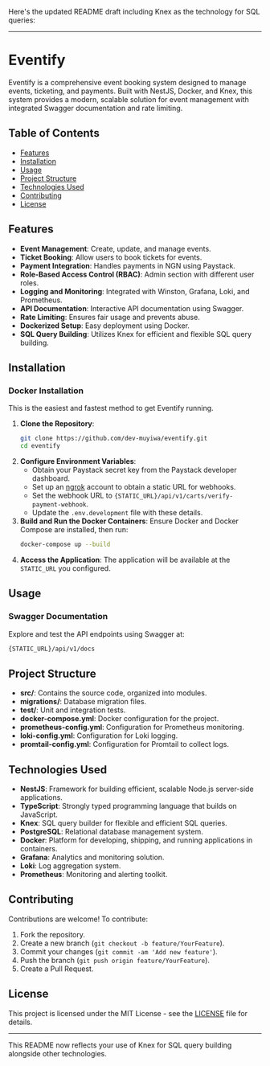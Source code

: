 Here's the updated README draft including Knex as the technology for SQL queries:

---

# Eventify

Eventify is a comprehensive event booking system designed to manage events, ticketing, and payments. Built with NestJS, Docker, and Knex, this system provides a modern, scalable solution for event management with integrated Swagger documentation and rate limiting.

## Table of Contents
- [Features](#features)
- [Installation](#installation)
- [Usage](#usage)
- [Project Structure](#project-structure)
- [Technologies Used](#technologies-used)
- [Contributing](#contributing)
- [License](#license)

## Features

- **Event Management**: Create, update, and manage events.
- **Ticket Booking**: Allow users to book tickets for events.
- **Payment Integration**: Handles payments in NGN using Paystack.
- **Role-Based Access Control (RBAC)**: Admin section with different user roles.
- **Logging and Monitoring**: Integrated with Winston, Grafana, Loki, and Prometheus.
- **API Documentation**: Interactive API documentation using Swagger.
- **Rate Limiting**: Ensures fair usage and prevents abuse.
- **Dockerized Setup**: Easy deployment using Docker.
- **SQL Query Building**: Utilizes Knex for efficient and flexible SQL query building.

## Installation

### Docker Installation

This is the easiest and fastest method to get Eventify running.

1. **Clone the Repository**:
    ```bash
    git clone https://github.com/dev-muyiwa/eventify.git
    cd eventify
    ```
2. **Configure Environment Variables**:
   - Obtain your Paystack secret key from the Paystack developer dashboard.
   - Set up an [ngrok](https://ngrok.com/) account to obtain a static URL for webhooks.
   - Set the webhook URL to `{STATIC_URL}/api/v1/carts/verify-payment-webhook`.
   - Update the `.env.development` file with these details.
3. **Build and Run the Docker Containers**:
   Ensure Docker and Docker Compose are installed, then run:
    ```bash
    docker-compose up --build
    ```
4. **Access the Application**:
   The application will be available at the `STATIC_URL` you configured.

## Usage

### Swagger Documentation

Explore and test the API endpoints using Swagger at:
```bash
{STATIC_URL}/api/v1/docs
```

## Project Structure

- **src/**: Contains the source code, organized into modules.
- **migrations/**: Database migration files.
- **test/**: Unit and integration tests.
- **docker-compose.yml**: Docker configuration for the project.
- **prometheus-config.yml**: Configuration for Prometheus monitoring.
- **loki-config.yml**: Configuration for Loki logging.
- **promtail-config.yml**: Configuration for Promtail to collect logs.

## Technologies Used

- **NestJS**: Framework for building efficient, scalable Node.js server-side applications.
- **TypeScript**: Strongly typed programming language that builds on JavaScript.
- **Knex**: SQL query builder for flexible and efficient SQL queries.
- **PostgreSQL**: Relational database management system.
- **Docker**: Platform for developing, shipping, and running applications in containers.
- **Grafana**: Analytics and monitoring solution.
- **Loki**: Log aggregation system.
- **Prometheus**: Monitoring and alerting toolkit.

## Contributing

Contributions are welcome! To contribute:
1. Fork the repository.
2. Create a new branch (`git checkout -b feature/YourFeature`).
3. Commit your changes (`git commit -am 'Add new feature'`).
4. Push the branch (`git push origin feature/YourFeature`).
5. Create a Pull Request.

## License

This project is licensed under the MIT License - see the [LICENSE](LICENSE) file for details.

---

This README now reflects your use of Knex for SQL query building alongside other technologies.